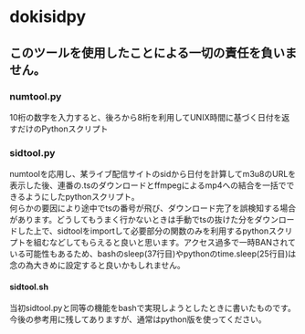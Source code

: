 # dokisidpy
## このツールを使用したことによる一切の責任を負いません。
### numtool.py
10桁の数字を入力すると、後ろから8桁を利用してUNIX時間に基づく日付を返すだけのPythonスクリプト<br>
### sidtool.py
numtoolを応用し、某ライブ配信サイトのsidから日付を計算してm3u8のURLを表示した後、連番の.tsのダウンロードとffmpegによるmp4への結合を一括でできるようにしたpythonスクリプト。<br>
何らかの要因により途中でtsの番号が飛び、ダウンロード完了を誤検知する場合があります。どうしてもうまく行かないときは手動でtsの抜けた分をダウンロードした上で、sidtoolをimportして必要部分の関数のみを利用するpythonスクリプトを組むなどしてもらえると良いと思います。アクセス過多で一時BANされている可能性もあるため、bashのsleep(37行目)やpythonのtime.sleep(25行目)は念の為大きめに設定すると良いかもしれません。
#### sidtool.sh
当初sidtool.pyと同等の機能をbashで実現しようとしたときに書いたものです。今後の参考用に残してありますが、通常はpython版を使ってください。
